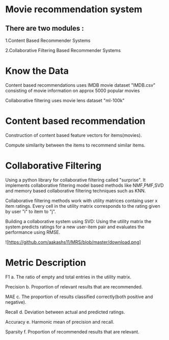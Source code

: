 # Movie recommendation system
## There are two modules :

1.Content Based Recommender Systems

2.Collaborative Filtering Based Recommender Systems



# Know the Data
Content based recommendations uses IMDB movie dataset "IMDB.csv" consisting of movie information on approx 5000 popular movies

Collaborative filtering uses movie lens dataset "ml-100k"


# Content based recommendation

Construction of content based feature vectors for items(movies).

Compute similarity between the items to recommend similar items.

# Collaborative Filtering

Using a python library for collaborative filtering called "surprise". It implements collaborative filtering model based methods like NMF,PMF,SVD and memory based collaborative filtering techniques such as KNN.

Collaborative filtering methods work with utility matrices containg user x item ratings. Every cell in the utility matrix corresponds to the rating given by user "i" to item to "j".

Building a collaborative system using SVD: Using the utility matrix the system predicts ratings for a new user-item pair and evaluates the performance using RMSE.

![https://github.com/aakashs11/MRS/blob/master/download.png]

# Metric Description

F1  a. The ratio of empty and total entries in the utility matrix.

Precision  b. Proportion of relevant results that are recommended.

MAE  c. The proportion of results classified correctly(both positive and negative).

Recall  d. Deviation between actual and predicted ratings.

Accuracy  e. Harmonic mean of precision and recall.

Sparsity   f. Proportion of recommended results that are relevant.


